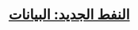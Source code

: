 <div dir="auto">

  <h1>
    <a href="/blog/blog-01">النفط الجديد: البيانات</a>
  </h1>
  
  
</div>
